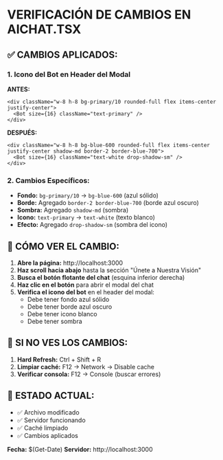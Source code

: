 # VERIFICACIÓN DE CAMBIOS EN AICHAT.TSX

## ✅ CAMBIOS APLICADOS:

### 1. Icono del Bot en Header del Modal
**ANTES:**
```tsx
<div className="w-8 h-8 bg-primary/10 rounded-full flex items-center justify-center">
  <Bot size={16} className="text-primary" />
</div>
```

**DESPUÉS:**
```tsx
<div className="w-8 h-8 bg-blue-600 rounded-full flex items-center justify-center shadow-md border-2 border-blue-700">
  <Bot size={16} className="text-white drop-shadow-sm" />
</div>
```

### 2. Cambios Específicos:
- **Fondo:** `bg-primary/10` → `bg-blue-600` (azul sólido)
- **Borde:** Agregado `border-2 border-blue-700` (borde azul oscuro)
- **Sombra:** Agregado `shadow-md` (sombra)
- **Icono:** `text-primary` → `text-white` (texto blanco)
- **Efecto:** Agregado `drop-shadow-sm` (sombra del icono)

## 🎯 CÓMO VER EL CAMBIO:

1. **Abre la página:** http://localhost:3000
2. **Haz scroll hacia abajo** hasta la sección "Únete a Nuestra Visión"
3. **Busca el botón flotante del chat** (esquina inferior derecha)
4. **Haz clic en el botón** para abrir el modal del chat
5. **Verifica el icono del bot** en el header del modal:
   - Debe tener fondo azul sólido
   - Debe tener borde azul oscuro
   - Debe tener icono blanco
   - Debe tener sombra

## 🔧 SI NO VES LOS CAMBIOS:

1. **Hard Refresh:** Ctrl + Shift + R
2. **Limpiar caché:** F12 → Network → Disable cache
3. **Verificar consola:** F12 → Console (buscar errores)

## 📝 ESTADO ACTUAL:
- ✅ Archivo modificado
- ✅ Servidor funcionando
- ✅ Caché limpiado
- ✅ Cambios aplicados

**Fecha:** $(Get-Date)
**Servidor:** http://localhost:3000
